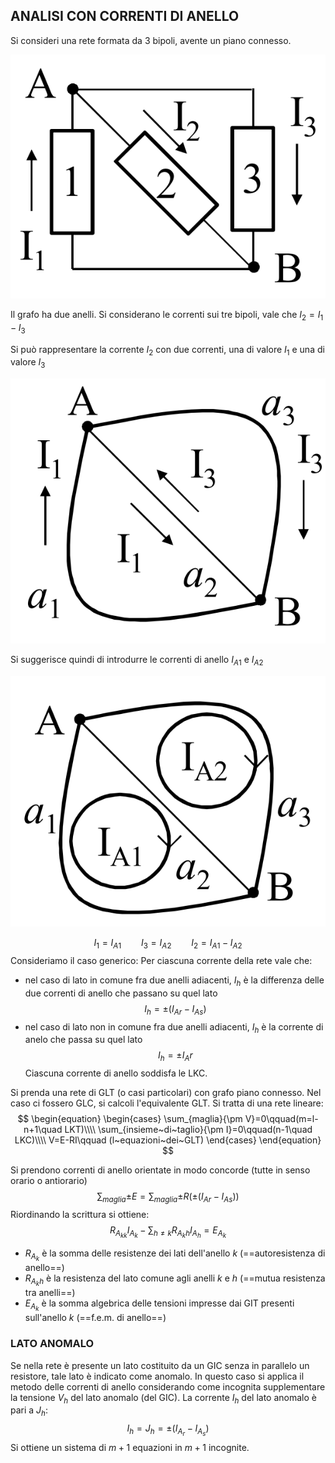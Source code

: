 ## ANALISI CON CORRENTI DI ANELLO
Si consideri una rete formata da 3 bipoli, avente un piano connesso.

![CORRENTI DI ANELLO|500](Images/Analisi_Reti_Bipoli_01.png)

Il grafo ha due anelli.
Si considerano le correnti sui tre bipoli, vale che $I_2=I_1-I_3$

Si può rappresentare la corrente $I_2$ con due correnti, una di valore $I_1$ e una di valore $I_3$

![CORRENTI DI ANELLO|500](Images/Analisi_Reti_Bipoli_02.png)

Si suggerisce quindi di introdurre le correnti di anello $I_{A1}$ e $I_{A2}$

![CORRENTI DI ANELLO|500](Images/Analisi_Reti_Bipoli_03.png)

$$I_1=I_{A1}\qquad I_3=I_{A2}\qquad I_2=I_{A1}-I_{A2}$$
Consideriamo il caso generico:
Per ciascuna corrente della rete vale che:
- nel caso di lato in comune fra due anelli adiacenti, $I_h$ è la differenza delle due correnti di anello che passano su quel lato
$$I_h=\pm(I_{Ar}-I_{As})$$
- nel caso di lato non in comune fra due anelli adiacenti, $I_h$ è la corrente di anelo che passa su quel lato
$$I_h=\pm I_Ar$$
Ciascuna corrente di anello soddisfa le LKC.

Si prenda una rete di GLT (o casi particolari) con grafo piano connesso.
Nel caso ci fossero GLC, si calcoli l'equivalente GLT.
Si tratta di una rete lineare:
$$
\begin{equation}
\begin{cases}
	\sum_{maglia}{\pm V}=0\qquad(m=l-n+1\quad LKT)\\\\
	\sum_{insieme~di~taglio}{\pm I}=0\qquad(n-1\quad LKC)\\\\
	V=E-RI\qquad (l~equazioni~dei~GLT)
\end{cases}
\end{equation}
$$

Si prendono correnti di anello orientate in modo concorde (tutte in senso orario o antiorario)
$$\sum_{maglia}{\pm E}=\sum_{maglia}{\pm R(\pm(I_{Ar}-I_{As}))}$$
Riordinando la scrittura si ottiene:
$$R_{A_{kk}}I_{A_k}-\sum_{h\neq k}{R_{A_kh}}I_{A_h}=E_{A_k}$$
- $R_{A_k}$ è la somma delle resistenze dei lati dell'anello $k$ (==autoresistenza di anello==)
- $R_{A_kh}$ è la resistenza del lato comune agli anelli $k$ e $h$ (==mutua resistenza tra anelli==)
- $E_{A_k}$ è la somma algebrica delle tensioni impresse dai GIT presenti sull'anello $k$ (==f.e.m. di anello==)

### LATO ANOMALO
Se nella rete è presente un lato costituito da un GIC senza in parallelo un resistore, tale lato è indicato come anomalo.
In questo caso si applica il metodo delle correnti di anello considerando come incognita supplementare la tensione $V_h$ del lato anomalo (del GIC).
La corrente $I_h$ del lato anomalo è pari a $J_h$:
$$I_h=J_h=\pm(I_{A_r}-I_{A_s})$$
Si ottiene un sistema di $m+1$ equazioni in $m+1$ incognite.